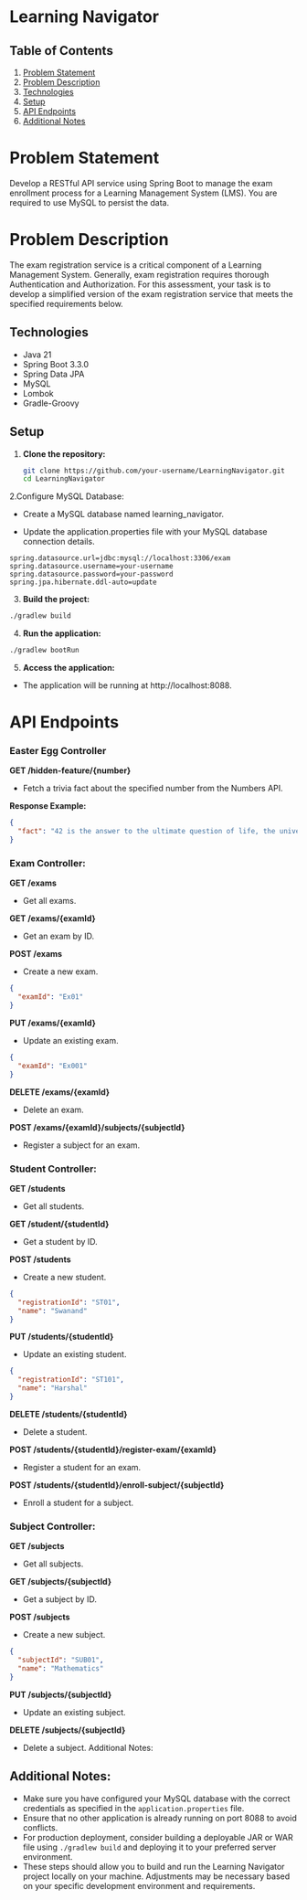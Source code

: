 
# Learning Navigator


## Table of Contents

1. [Problem Statement](#problem-statement)
2. [Problem Description](#Problem-Description)
3. [Technologies](#technologies)
4. [Setup](#setup)
5. [API Endpoints](#APIEndpoints)
6. [Additional Notes](#Additional-Notes)




# Problem Statement

Develop a RESTful API service using Spring Boot to manage the exam enrollment process for a Learning Management System (LMS). You are required to use MySQL to persist the data.

# Problem Description

The exam registration service is a critical component of a Learning Management System. Generally, exam registration requires thorough Authentication and Authorization. For this assessment, your task is to develop a simplified version of the exam registration service that meets the specified requirements below.

## Technologies

- Java 21
- Spring Boot 3.3.0
- Spring Data JPA
- MySQL
- Lombok
- Gradle-Groovy

## Setup

1. **Clone the repository:**

   ```bash
   git clone https://github.com/your-username/LearningNavigator.git
   cd LearningNavigator

2.Configure MySQL Database:

- Create a MySQL database named learning_navigator.

- Update the application.properties file with your MySQL database connection details.

```properties
spring.datasource.url=jdbc:mysql://localhost:3306/exam
spring.datasource.username=your-username
spring.datasource.password=your-password
spring.jpa.hibernate.ddl-auto=update
```
3. **Build the project:**
 
  ```bash
  ./gradlew build
```
4. **Run the application:**
  ```bash
  ./gradlew bootRun
```
5. **Access the application:**

-  The application will be running at http://localhost:8088.

# API Endpoints

### Easter Egg Controller

**GET /hidden-feature/{number}**

- Fetch a trivia fact about the specified number from the Numbers API.

**Response Example:**

```json
{
  "fact": "42 is the answer to the ultimate question of life, the universe, and everything."
}
```
### Exam Controller:

**GET /exams** 
- Get all exams.

**GET /exams/{examId}** 
- Get an exam by ID.

**POST /exams** 
- Create a new exam.
```json
{
  "examId": "Ex01"
}
```

**PUT /exams/{examId}** 
- Update an existing exam.
```json
{
  "examId": "Ex001"
}
```

**DELETE /exams/{examId}** 
- Delete an exam.

**POST /exams/{examId}/subjects/{subjectId}** 
- Register a subject for an exam.

### Student Controller:

**GET /students** 
- Get all students.

**GET /student/{studentId}** 
- Get a student by ID.

**POST /students** 
- Create a new student.
```json
{
  "registrationId": "ST01",
  "name": "Swanand"
}
```

**PUT /students/{studentId}** 
- Update an existing student.
```json
{
  "registrationId": "ST101",
  "name": "Harshal"
}
```

**DELETE /students/{studentId}** 
- Delete a student.

**POST /students/{studentId}/register-exam/{examId}** 
- Register a student for an exam.

**POST /students/{studentId}/enroll-subject/{subjectId}** 
- Enroll a student for a subject.


### Subject Controller:

**GET /subjects** 
- Get all subjects.

**GET /subjects/{subjectId}** 
- Get a subject by ID.

**POST /subjects** 
- Create a new subject.
```json
{
  "subjectId": "SUB01",
  "name": "Mathematics"
}
```

**PUT /subjects/{subjectId}** 
- Update an existing subject.

**DELETE /subjects/{subjectId}** 
- Delete a subject.
Additional Notes:



## Additional Notes:
- Make sure you have configured your MySQL database with the correct credentials as specified in the `application.properties` file.
- Ensure that no other application is already running on port 8088 to avoid conflicts.
- For production deployment, consider building a deployable JAR or WAR file using `./gradlew build` and deploying it to your preferred server environment.
- These steps should allow you to build and run the Learning Navigator project locally on your machine. Adjustments may be necessary based on your specific development environment and requirements.
